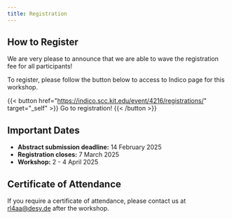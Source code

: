 ```yaml
---
title: Registration
---
```


## How to Register

We are very please to announce that we are able to wave the registration fee for all participants!

To register, please follow the button below to access to Indico page for this workshop.

{{< button href="https://indico.scc.kit.edu/event/4216/registrations/" target="_self" >}}
Go to registration!
{{< /button >}}

## Important Dates

- **Abstract submission deadline:** 14 February 2025
- **Registration closes:** 7 March 2025
- **Workshop:** 2 - 4 April 2025

## Certificate of Attendance

If you require a certificate of attendance, please contact us at [rl4aa@desy.de](mailto:rl4aa@desy.de) after the workshop.
